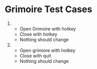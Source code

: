 Grimoire Test Cases
===================

1. 
    - Open Grimoire with hotkey 
    - Close with hotkey 
    - Nothing should change

2. 
    - Open grimiore with hotkey
    - Close with quit
    - Nothing should change 



